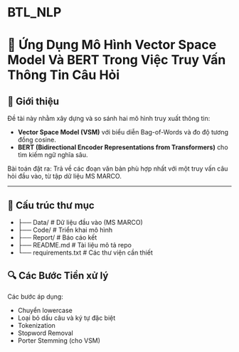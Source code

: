 # BTL_NLP

# 🧠 Ứng Dụng Mô Hình Vector Space Model Và BERT Trong Việc Truy Vấn Thông Tin Câu Hỏi

## 📌 Giới thiệu

Đề tài này nhằm xây dựng và so sánh hai mô hình truy xuất thông tin:

- **Vector Space Model (VSM)** với biểu diễn Bag-of-Words và đo độ tương đồng cosine.
- **BERT (Bidirectional Encoder Representations from Transformers)** cho tìm kiếm ngữ nghĩa sâu.

Bài toán đặt ra: Trả về các đoạn văn bản phù hợp nhất với một truy vấn câu hỏi đầu vào, từ tập dữ liệu MS MARCO.

---

## 📁 Cấu trúc thư mục
- ├── Data/ # Dữ liệu đầu vào (MS MARCO)
- ├── Code/ # Triển khai mô hình
- ├── Report/ # Báo cáo kết 
- ├── README.md # Tài liệu mô tả repo
- └── requirements.txt # Các thư viện cần thiết

## 🔍 Các Bước Tiền xử lý
Các bước áp dụng:
- Chuyển lowercase
- Loại bỏ dấu câu và ký tự đặc biệt
- Tokenization
- Stopword Removal
- Porter Stemming (cho VSM)
